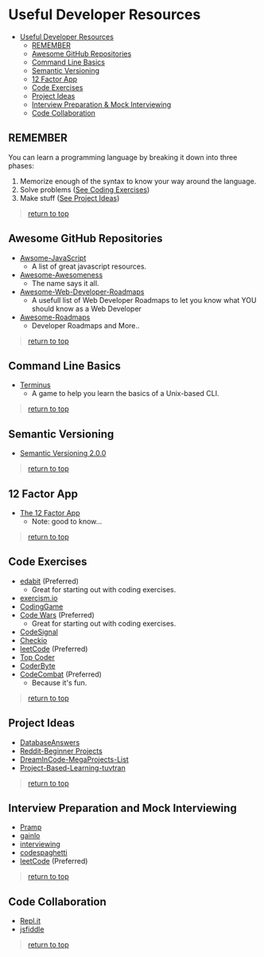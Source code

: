 # Useful Developer Resources
- [Useful Developer Resources](#useful-developer-resources)
  - [REMEMBER](#remember)
  - [Awesome GitHub Repositories](#awesome-github-repositories)
  - [Command Line Basics](#command-line-basics)
  - [Semantic Versioning](#semantic-versioning)
  - [12 Factor App](#12-factor-app)
  - [Code Exercises](#code-exercises)
  - [Project Ideas](#project-ideas)
  - [Interview Preparation &amp; Mock Interviewing](#interview-preparation-and-mock-interviewing)
  - [Code Collaboration](#code-collaboration)


## REMEMBER 
You can learn a programming language by breaking it down into three phases:
  1. Memorize enough of the syntax to know your way around the language.
  2. Solve problems ([See Coding Exercises](#code-exercises))
  3. Make stuff ([See Project Ideas](#project-ideas))
> [return to top](#useful-developer-resources)

## Awesome GitHub Repositories
-  [Awsome-JavaScript](https://github.com/sorrycc/awesome-javascript)
    - A list of great javascript resources.
-  [Awesome-Awesomeness](https://github.com/bayandin/awesome-awesomeness)
    - The name says it all.
-  [Awesome-Web-Developer-Roadmaps](https://github.com/kamranahmedse/developer-roadmap)
    - A usefull list of Web Developer Roadmaps to let you know what YOU should know as a Web Developer
- [Awesome-Roadmaps](https://github.com/orsanawwad/awesome-roadmaps)
    - Developer Roadmaps and More..
> [return to top](#useful-developer-resources)

## Command Line Basics
- [Terminus](http://web.mit.edu/mprat/Public/web/Terminus/Web/main.html)
	- A game to help you learn the basics of a Unix-based CLI.
> [return to top](#useful-developer-resources)

## Semantic Versioning
- [Semantic Versioning 2.0.0](https://semver.org/)  

> [return to top](#useful-developer-resources)
  
## 12 Factor App
- [The 12 Factor App](https://12factor.net/)
  - Note: good to know...
> [return to top](#useful-developer-resources)
  
## Code Exercises
-  [edabit](https://edabit.com/) (Preferred)
   -  Great for starting out with coding exercises.
-  [exercism.io](https://exercism.io/#explore-languages)
-  [CodingGame](https://www.codingame.com/start)
-  [Code Wars](https://www.codewars.com/) (Preferred)
      -  Great for starting out with coding exercises.
-  [CodeSignal](https://codesignal.com/)
-  [Checkio](https://checkio.org/)
-  [leetCode](https://leetcode.com/) (Preferred)
-  [Top Coder](https://www.topcoder.com/)
-  [CoderByte](https://www.coderbyte.com/)
-  [CodeCombat](https://codecombat.com/) (Preferred)
	- Because it's fun.
> [return to top](#useful-developer-resources)
  
## Project Ideas
- [DatabaseAnswers](http://databaseanswers.org/data_models/index_all_models.htm)
- [Reddit-Beginner Projects](https://www.reddit.com/r/learnprogramming/comments/2a9ygh/1000_beginner_programming_projects_xpost/)
- [DreamInCode-MegaProjects-List](https://www.dreamincode.net/forums/topic/78802-martyr2s-mega-project-ideas-list/)
-  [Project-Based-Learning-tuvtran](https://github.com/tuvtran/project-based-learning)
> [return to top](#useful-developer-resources)

## Interview Preparation and Mock Interviewing
- [Pramp](https://www.pramp.com/#/)
- [gainlo](http://www.gainlo.co/#!/)
- [interviewing](https://interviewing.io/)
- [codespaghetti](http://www.codespaghetti.com/)
- [leetCode](https://leetcode.com/) (Preferred)
> [return to top](#useful-developer-resources)

## Code Collaboration
- [Repl.it](https://repl.it/)
- [jsfiddle](https://jsfiddle.net/)
> [return to top](#useful-developer-resources)

